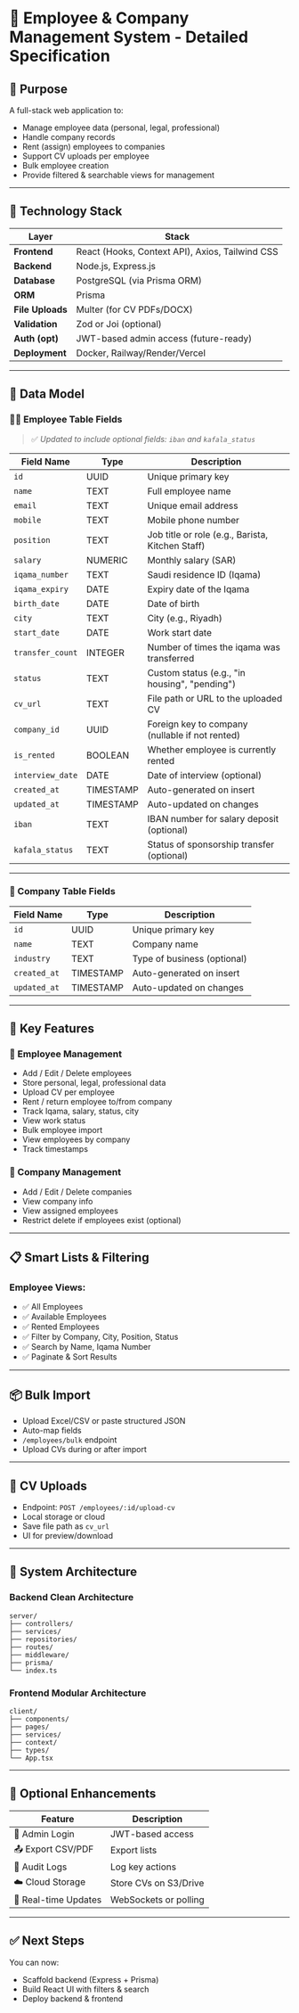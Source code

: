 
# 🧾 Employee & Company Management System - Detailed Specification

## 🎯 Purpose

A full-stack web application to:
- Manage employee data (personal, legal, professional)
- Handle company records
- Rent (assign) employees to companies
- Support CV uploads per employee
- Bulk employee creation
- Provide filtered & searchable views for management

---

## 🧱 Technology Stack

| Layer           | Stack                                      |
|------------------|---------------------------------------------|
| **Frontend**     | React (Hooks, Context API), Axios, Tailwind CSS |
| **Backend**      | Node.js, Express.js                        |
| **Database**     | PostgreSQL (via Prisma ORM)                |
| **ORM**          | Prisma                                     |
| **File Uploads** | Multer (for CV PDFs/DOCX)                  |
| **Validation**   | Zod or Joi (optional)                      |
| **Auth (opt)**   | JWT-based admin access (future-ready)      |
| **Deployment**   | Docker, Railway/Render/Vercel              |

---

## 🧾 Data Model

### 🧑‍💼 Employee Table Fields

> ✅ *Updated to include optional fields: `iban` and `kafala_status`*


| Field Name         | Type      | Description                                       |
|--------------------|-----------|---------------------------------------------------|
| `id`               | UUID      | Unique primary key                                |
| `name`             | TEXT      | Full employee name                                |
| `email`            | TEXT      | Unique email address                              |
| `mobile`           | TEXT      | Mobile phone number                               |
| `position`         | TEXT      | Job title or role (e.g., Barista, Kitchen Staff)  |
| `salary`           | NUMERIC   | Monthly salary (SAR)                              |
| `iqama_number`     | TEXT      | Saudi residence ID (Iqama)                        |
| `iqama_expiry`     | DATE      | Expiry date of the Iqama                          |
| `birth_date`       | DATE      | Date of birth                                     |
| `city`             | TEXT      | City (e.g., Riyadh)                               |
| `start_date`       | DATE      | Work start date                                   |
| `transfer_count`   | INTEGER   | Number of times the iqama was transferred         |
| `status`           | TEXT      | Custom status (e.g., "in housing", "pending")     |
| `cv_url`           | TEXT      | File path or URL to the uploaded CV               |
| `company_id`       | UUID      | Foreign key to company (nullable if not rented)   |
| `is_rented`        | BOOLEAN   | Whether employee is currently rented              |
| `interview_date`   | DATE      | Date of interview (optional)                      |
| `created_at`       | TIMESTAMP | Auto-generated on insert                          |
| `updated_at`       | TIMESTAMP | Auto-updated on changes                           |
| `iban`             | TEXT      | IBAN number for salary deposit (optional)         |
| `kafala_status`    | TEXT      | Status of sponsorship transfer (optional)         |

---

### 🏢 Company Table Fields

| Field Name       | Type      | Description                              |
|------------------|-----------|------------------------------------------|
| `id`             | UUID      | Unique primary key                       |
| `name`           | TEXT      | Company name                             |
| `industry`       | TEXT      | Type of business (optional)              |
| `created_at`     | TIMESTAMP | Auto-generated on insert                 |
| `updated_at`     | TIMESTAMP | Auto-updated on changes                  |

---

## 🔄 Key Features

### 👷 Employee Management

- Add / Edit / Delete employees
- Store personal, legal, professional data
- Upload CV per employee
- Rent / return employee to/from company
- Track Iqama, salary, status, city
- View work status
- Bulk employee import
- View employees by company
- Track timestamps

### 🏢 Company Management

- Add / Edit / Delete companies
- View company info
- View assigned employees
- Restrict delete if employees exist (optional)

---

## 📋 Smart Lists & Filtering

### Employee Views:

- ✅ All Employees
- ✅ Available Employees
- ✅ Rented Employees
- ✅ Filter by Company, City, Position, Status
- ✅ Search by Name, Iqama Number
- ✅ Paginate & Sort Results

---

## 📦 Bulk Import

- Upload Excel/CSV or paste structured JSON
- Auto-map fields
- `/employees/bulk` endpoint
- Upload CVs during or after import

---

## 📁 CV Uploads

- Endpoint: `POST /employees/:id/upload-cv`
- Local storage or cloud
- Save file path as `cv_url`
- UI for preview/download

---

## 🧩 System Architecture

### Backend Clean Architecture

```
server/
├── controllers/
├── services/
├── repositories/
├── routes/
├── middleware/
├── prisma/
└── index.ts
```

### Frontend Modular Architecture

```
client/
├── components/
├── pages/
├── services/
├── context/
├── types/
└── App.tsx
```

---

## 🔐 Optional Enhancements

| Feature                  | Description                                  |
|--------------------------|----------------------------------------------|
| 🔐 Admin Login           | JWT-based access                             |
| 📤 Export CSV/PDF        | Export lists                                 |
| 🧾 Audit Logs            | Log key actions                              |
| ☁️ Cloud Storage         | Store CVs on S3/Drive                        |
| 🔄 Real-time Updates     | WebSockets or polling                        |

---

## ✅ Next Steps

You can now:
- Scaffold backend (Express + Prisma)
- Build React UI with filters & search
- Deploy backend & frontend
